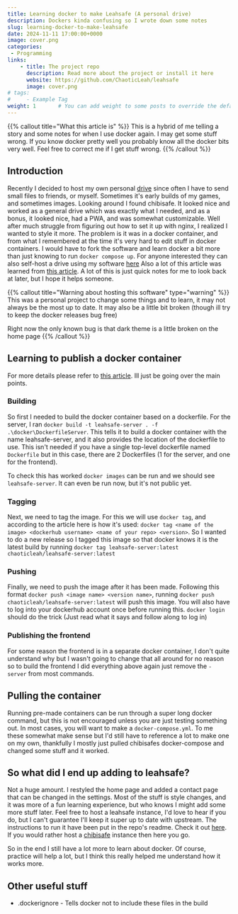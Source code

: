 ```yaml
---
title: Learning docker to make Leahsafe (A personal drive)
description: Dockers kinda confusing so I wrote down some notes
slug: learning-docker-to-make-leahsafe
date: 2024-11-11 17:00:00+0000
image: cover.png
categories:
 - Programming
links:
    - title: The project repo
      description: Read more about the project or install it here
      website: https://github.com/ChaoticLeah/leahsafe
      image: cover.png
# tags:
#     - Example Tag
weight: 1       # You can add weight to some posts to override the default sorting (date descending)
---
```


{{% callout title="What this article is" %}}
This is a hybrid of me telling a story and some notes for when I use docker again. I may get some stuff wrong. If you know docker pretty well you probably know all the docker bits very well. Feel free to correct me if I get stuff wrong.
{{% /callout %}}

## Introduction

Recently I decided to host my own personal [drive](https://drive.leahdevs.xyz/) since often I have to send small files to friends, or myself. Sometimes it's early builds of my games, and sometimes images. Looking around I found chibisafe. It looked nice and worked as a general drive which was exactly what I needed, and as a bonus, it looked nice, had a PWA, and was somewhat customizable. Well after much struggle from figuring out how to set it up with nginx, I realized I wanted to style it more. The problem is it was in a docker container, and from what I remembered at the time it's very hard to edit stuff in docker containers. I would have to fork the software and learn docker a bit more than just knowing to run `docker compose up`. For anyone interested they can also self-host a drive using my software [here](https://github.com/ChaoticLeah/leahsafe) Also a lot of this article was learned from [this article](https://medium.com/@komalminhas.96/a-step-by-step-guide-to-build-and-push-your-own-docker-images-to-dockerhub-709963d4a8bc). A lot of this is just quick notes for me to look back at later, but I hope it helps someone.

{{% callout title="Warning about hosting this software" type="warning" %}}
This was a personal project to change some things and to learn, it may not always be the most up to date. It may also be a little bit broken (though ill try to keep the docker releases bug free)

Right now the only known bug is that dark theme is a little broken on the home page
{{% /callout %}}

## Learning to publish a docker container

For more details please refer to [this article](https://medium.com/@komalminhas.96/a-step-by-step-guide-to-build-and-push-your-own-docker-images-to-dockerhub-709963d4a8bc). Ill just be going over the main points.

### Building

So first I needed to build the docker container based on a dockerfile. For the server, I ran
`docker build -t leahsafe-server . -f .\docker\DockerfileServer`. This tells it to build a docker container with the name leahsafe-server, and it also provides the location of the dockerfile to use. This isn't needed if you have a single top-level dockerfile named `Dockerfile` but in this case, there are 2 Dockerfiles (1 for the server, and one for the frontend). 

To check this has worked `docker images` can be run and we should see `leahsafe-server`. It can even be run now, but it's not public yet.

### Tagging

Next, we need to tag the image. For this we will use `docker tag`, and according to the article here is how it's used: `docker tag <name of the image> <dockerhub username> <name of your repo> <version>`. So I wanted to do a new release so I tagged this image so that docker knows it is the latest build by running `docker tag leahsafe-server:latest chaoticleah/leahsafe-server:latest`

### Pushing

Finally, we need to push the image after it has been made. Following this format `docker push <image name> <version name>`, running `docker push chaoticleah/leahsafe-server:latest` will push this image. You will also have to log into your dockerhub account once before running this. `docker login` should do the trick (Just read what it says and follow along to log in)

### Publishing the frontend

For some reason the frontend is in a separate docker container, I don't quite understand why but I wasn't going to change that all around for no reason so to build the frontend I did everything above again just remove the `-server` from most commands.

## Pulling the container

Running pre-made containers can be run through a super long docker command, but this is not encouraged unless you are just testing something out. In most cases, you will want to make a `docker-compose.yml`. To me these somewhat make sense but I'd still have to reference a lot to make one on my own, thankfully I mostly just pulled chibisafes docker-compose and changed some stuff and it worked.

## So what did I end up adding to leahsafe?

Not a huge amount. I restyled the home page and added a contact page that can be changed in the settings. Most of the stuff is style changes, and it was more of a fun learning experience, but who knows I might add some more stuff later. Feel free to host a leahsafe instance, I'd love to hear if you do, but I can't guarantee I'll keep it super up to date with upstream. The instructions to run it have been put in the repo's readme. Check it out [here](https://github.com/ChaoticLeah/leahsafe). If you would rather host a [chibisafe](https://github.com/chibisafe/chibisafe) instance then here you go.


So in the end I still have a lot more to learn about docker. Of course, practice will help a lot, but I think this really helped me understand how it works more.

## Other useful stuff
- .dockerignore - Tells docker not to include these files in the build